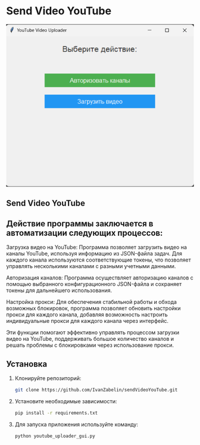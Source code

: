 # Send Video YouTube
![](image.png)

## Send Video YouTube
## Действие программы заключается в автоматизации следующих процессов:

Загрузка видео на YouTube: Программа позволяет загрузить видео на каналы YouTube, используя информацию из JSON-файла задач. Для каждого канала используются соответствующие токены, что позволяет управлять несколькими каналами с разными учетными данными.

Авторизация каналов: Программа осуществляет авторизацию каналов с помощью выбранного конфигурационного JSON-файла и сохраняет токены для дальнейшего использования.

Настройка прокси: Для обеспечения стабильной работы и обхода возможных блокировок, программа позволяет обновить настройки прокси для каждого канала, добавляя возможность настроить индивидуальные прокси для каждого канала через интерфейс.

Эти функции помогают эффективно управлять процессом загрузки видео на YouTube, поддерживать большое количество каналов и решать проблемы с блокировками через использование прокси.

## Установка

1. Клонируйте репозиторий:
   ```bash
   git clone https://github.com/IvanZabelin/sendVideoYouTube.git
   ```

2. Установите необходимые зависимости:
   ```bash
   pip install -r requirements.txt
   ```
3. Для запуска приложения используйте команду:
   ```bash
   python youtube_uploader_gui.py
   ```


